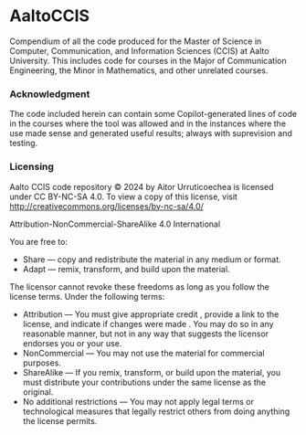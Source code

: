 # AaltoCCIS
Compendium of all the code produced for the Master of Science in Computer, Communication, and Information Sciences (CCIS) at Aalto University. 
This includes code for courses in the Major of Communication Engineering, the Minor in Mathematics, and other unrelated courses.


### Acknowledgment
The code included herein can contain some Copilot-generated lines of code in the courses where the tool was allowed and in the instances where the use made sense and generated useful results; always with suprevision and testing.


### Licensing
Aalto CCIS code repository © 2024 by Aitor Urruticoechea is licensed under CC BY-NC-SA 4.0.
To view a copy of this license, visit http://creativecommons.org/licenses/by-nc-sa/4.0/

Attribution-NonCommercial-ShareAlike 4.0 International

You are free to:
- Share — copy and redistribute the material in any medium or format.
- Adapt — remix, transform, and build upon the material.

The licensor cannot revoke these freedoms as long as you follow the license terms.
Under the following terms:
- Attribution — You must give appropriate credit , provide a link to the license, and indicate if changes were made . You may do so in any reasonable manner, but not in any way that suggests the licensor endorses you or your use.
- NonCommercial — You may not use the material for commercial purposes.
- ShareAlike — If you remix, transform, or build upon the material, you must distribute your contributions under the same license as the original. 
- No additional restrictions — You may not apply legal terms or technological measures that legally restrict others from doing anything the license permits.
